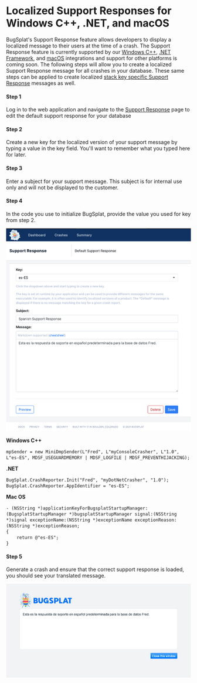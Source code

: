 # Localized Support Responses for Windows C++, .NET, and macOS

BugSplat's Support Response feature allows developers to display a localized message to their users at the time of a crash. The Support Response feature is currently supported by our [Windows C++](../../introduction/getting-started/integrations/desktop/cplusplus/), [.NET Framework](../../introduction/getting-started/integrations/desktop/windows-dot-net-framework.md), and [macOS](../../introduction/getting-started/integrations/desktop/macos.md) integrations and support for other platforms is coming soon. The following steps will allow you to create a localized Support Response message for all crashes in your database. These same steps can be applied to create localized [stack key specific Support Response](../../introduction/production/setting-up-custom-support-responses.md#creating-a-crash-specific-support-response) messages as well.

#### Step 1

Log in to the web application and navigate to the [Support Response](https://app.bugsplat.com/v2/support?stackKeyId=0&key=*Default*) page to edit the default support response for your database

#### Step 2

Create a new key for the localized version of your support message by typing a value in the key field. You'll want to remember what you typed here for later.

#### Step 3

Enter a subject for your support message. This subject is for internal use only and will not be displayed to the customer.

#### Step 4

In the code you use to initialize BugSplat, provide the value you used for key from step 2.

![Support Response Editor](../../.gitbook/assets/configure-custom-support-response-1.png)

**Windows C++**

```text
mpSender = new MiniDmpSender(L"Fred", L"myConsoleCrasher", L"1.0", L"es-ES", MDSF_USEGUARDMEMORY | MDSF_LOGFILE | MDSF_PREVENTHIJACKING);
```

**.NET**

```text
BugSplat.CrashReporter.Init("Fred", "myDotNetCrasher", "1.0");
BugSplat.CrashReporter.AppIdentifier = "es-ES";
```

**Mac OS**

```text
- (NSString *)applicationKeyForBugsplatStartupManager:(BugsplatStartupManager *)bugsplatStartupManager signal:(NSString *)signal exceptionName:(NSString *)exceptionName exceptionReason:(NSString *)exceptionReason;
{
    return @"es-ES";
}
```

#### **Step 5** 

Generate a crash and ensure that the correct support response is loaded, you should see your translated message.

![Support Response Page](../../.gitbook/assets/configure-custom-support-response-2.png)

